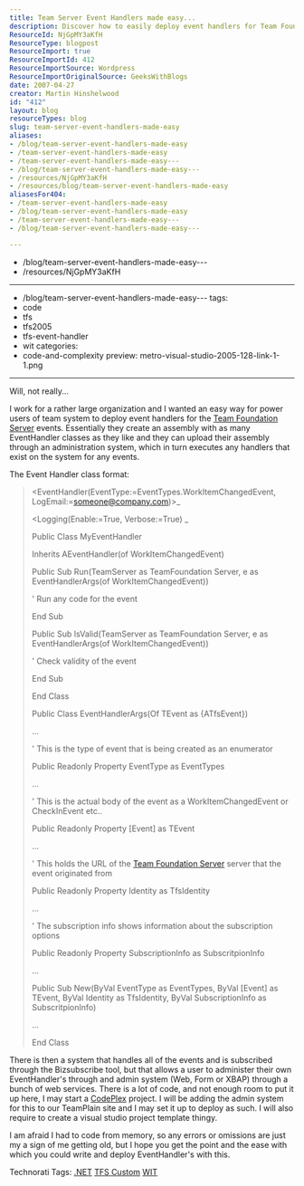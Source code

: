 ```yaml
---
title: Team Server Event Handlers made easy...
description: Discover how to easily deploy event handlers for Team Foundation Server with our comprehensive guide. Simplify your coding process and enhance productivity!
ResourceId: NjGpMY3aKfH
ResourceType: blogpost
ResourceImport: true
ResourceImportId: 412
ResourceImportSource: Wordpress
ResourceImportOriginalSource: GeeksWithBlogs
date: 2007-04-27
creator: Martin Hinshelwood
id: "412"
layout: blog
resourceTypes: blog
slug: team-server-event-handlers-made-easy
aliases:
- /blog/team-server-event-handlers-made-easy
- /team-server-event-handlers-made-easy
- /team-server-event-handlers-made-easy---
- /blog/team-server-event-handlers-made-easy---
- /resources/NjGpMY3aKfH
- /resources/blog/team-server-event-handlers-made-easy
aliasesFor404:
- /team-server-event-handlers-made-easy
- /blog/team-server-event-handlers-made-easy
- /team-server-event-handlers-made-easy---
- /blog/team-server-event-handlers-made-easy---

---
```

- /blog/team-server-event-handlers-made-easy---
- /resources/NjGpMY3aKfH

---
- /blog/team-server-event-handlers-made-easy---
tags:
- code
- tfs
- tfs2005
- tfs-event-handler
- wit
categories:
- code-and-complexity
preview: metro-visual-studio-2005-128-link-1-1.png

---
Will, not really...

I work for a rather large organization and I wanted an easy way for power users of team system to deploy event handlers for the [Team Foundation Server](http://msdn2.microsoft.com/en-us/teamsystem/aa718934.aspx "Team Foundation Server") events. Essentially they create an assembly with as many EventHandler classes as they like and they can upload their assembly through an administration system, which in turn executes any handlers that exist on the system for any events.

The Event Handler class format:

> <EventHandler(EventType:=EventTypes.WorkItemChangedEvent, LogEmail:=[someone@company.com](mailto:someone@company.com))>\_
>
> <Logging(Enable:=True, Verbose:=True) \_
>
> Public Class MyEventHandler
>
> Inherits AEventHandler(of WorkItemChangedEvent)
>
> Public Sub Run(TeamServer as TeamFoundation Server, e as EventHandlerArgs(of WorkItemChangedEvent))
>
> ' Run any code for the event
>
> End Sub
>
> Public Sub IsValid(TeamServer as TeamFoundation Server, e as EventHandlerArgs(of WorkItemChangedEvent))
>
> ' Check validity of the event
>
> End Sub
>
> End Class
>
> Public Class EventHandlerArgs(Of TEvent as {ATfsEvent})
>
> ...
>
> ' This is the type of event that is being created as an enumerator
>
> Public Readonly Property EventType as EventTypes
>
> ...
>
> ' This is the actual body of the event as a WorkItemChangedEvent or CheckInEvent etc..
>
> Public Readonly Property \[Event\] as TEvent
>
> ...
>
> ' This holds the URL of the [Team Foundation Server](http://msdn2.microsoft.com/en-us/teamsystem/aa718934.aspx "Team Foundation Server") server that the event originated from
>
> Public Readonly Property Identity as TfsIdentity
>
> ...
>
> ' The subscription info shows information about the subscription options
>
> Public Readonly Property SubscriptionInfo as SubscritpionInfo
>
> ...
>
> Public Sub New(ByVal EventType as EventTypes, ByVal \[Event\] as TEvent, ByVal Identity as TfsIdentity, ByVal SubscriptionInfo as SubscritpionInfo)
>
> ...
>
> End Class

There is then a system that handles all of the events and is subscribed through the Bizsubscribe tool, but that allows a user to administer their own EventHandler's through and admin system (Web, Form or XBAP) through a bunch of web services. There is a lot of code, and not enough room to put it up here, I may start a [CodePlex](http://www.codeplex.com "CodePlex") project. I will be adding the admin system for this to our TeamPlain site and I may set it up to deploy as such. I will also require to create a visual studio project template thingy.

I am afraid I had to code from memory, so any errors or omissions are just my a sign of me getting old, but I hope you get the point and the ease with which you could write and deploy EventHandler's with this.

Technorati Tags: [.NET](http://technorati.com/tags/.NET) [TFS Custom](http://technorati.com/tags/TFS+Custom) [WIT](http://technorati.com/tags/WIT)

